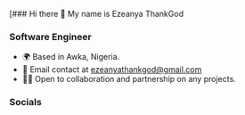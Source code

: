 [### Hi there 👋 My name is Ezeanya ThankGod
### **Software Engineer**
* 🌍 Based in Awka, Nigeria.
* 📧 Email contact at ezeanyathankgod@gmail.com
* 🤝🏻 Open to collaboration and partnership on any projects.
### Socials
